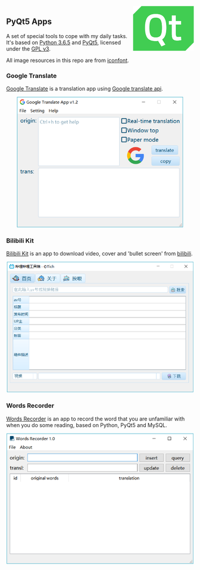 <img src="images/icon.png" alt="logo" height="120" align="right" />

## PyQt5 Apps

A set of special tools to cope with my daily tasks. It's based on [Python 3.6.5](https://www.python.org/downloads/release/python-365/) and [PyQt5](https://riverbankcomputing.com/software/pyqt/download5), licensed under the [GPL v3](LICENSE).

All image resources in this repo are from [iconfont](http://www.iconfont.cn).

### Google Translate
[Google Translate](google-translate) is a translation app using [Google translate api](https://github.com/ssut/py-googletrans).

<div align="center">
    <img src="images/Google-Translate.png" alt="Google Translate English" height="350" />
</div>

### Bilibili Kit

[Bilibili Kit](bilibili-kit) is an app to download video, cover and  'bullet screen' from [bilibili](https://www.bilibili.com/). 

<div align="center">
    <img src="images/Bilibili-Kit.png" alt="Bilibili Kit" height="350" />
</div>

### Words Recorder

[Words Recorder](words-recorder) is an app to record the word that you are unfamiliar with when you do some reading, based on Python, PyQt5 and MySQL. 

<div align="center">
    <img src="images/Words-Recorder.png" alt="Words Recorder" height="350" />
</div>
